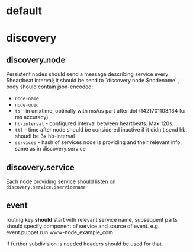# default


# discovery

## discovery.node

Persistent nodes should send a message describing service every $heartbeat interval; it should be send to `discovery.node.$nodename` ; body should contain json-encoded:

* `node-name`
* `node-uuid`
* `ts` -  in unixtime, optinally with ms/us part after dot (1421701103.134 for ms accuracy)
* `hb-interval` - configured interval between heartbeats. Max 120s.
* `ttl` - time after node should be considered inactive if it didn't send hb. shoudl be 3x hb-interval
* `services` - hash of services node is providing and their relevant info; same as in discovery.service

## discovery.service

Each node providing service should listen on `discovery.service.$servicename`


## event ##

routing key **should** start with relevant service name, subsequent parts should specify component of service and source of event. e.g. event.puppet.run.www-node_example_com

if further subdivision is needed headers should be used for that
